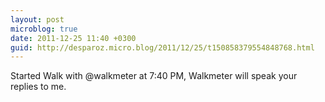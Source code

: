 ```yaml
---
layout: post
microblog: true
date: 2011-12-25 11:40 +0300
guid: http://desparoz.micro.blog/2011/12/25/t150858379554848768.html
---
```

Started Walk with @walkmeter at 7:40 PM, Walkmeter will speak your replies to me.
